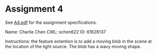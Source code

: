# Assignment 4

See [A4.pdf](A4.pdf) for the assignment specifications.

Name: Charlie Chen
CWL: schen622
ID: 61628137

Instructions: the feature extention is to add a moving blob in the scene at the location of the light source. The blob has a wavy moving shape.
